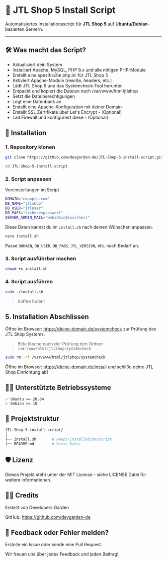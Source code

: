 # 🛒 JTL Shop 5 Install Script

Automatisiertes Installationsscript für **JTL Shop 5** auf **Ubuntu/Debian**-basierten Servern.

---

## 🛠️ Was macht das Script?

- Aktualisiert dein System
- Installiert Apache, MySQL, PHP 8.x und alle nötigen PHP-Module
- Erstellt eine spezifische php.ini für JTL Shop 5
- Aktiviert Apache-Module (rewrite, headers, etc.)
- Lädt JTL Shop 5 und das Systemcheck-Tool herunter
- Entpackt und kopiert die Dateien nach /var/www/html/jtlshop
- Setzt die Dateiberechtigungen
- Legt eine Datenbank an
- Erstellt eine Apache-Konfiguration mit deiner Domain
- Erstellt SSL Zertifikate über Let's Encrypt - (Optional) 
- Läd Firewall und konfiguriert diese - (Optional) 


## 🚀 Installation

### 1. Repository klonen

```bash
git clone https://github.com/devgarden-de/JTL-Shop-5-install-script.git
```
```bash
cd JTL-Shop-5-install-script
```

### 2. Script anpassen
Voreinstellungen im Script
```bash
DOMAIN="example.com"
DB_NAME="jtlshop"
DB_USER="jtluser"
DB_PASS="sicherespasswort"
SERVER_ADMIN_MAIL="webadmin@localhost"
```
Diese Daten kannst du im ``install.sh`` nach deinen Wünschen anpassen.

```bash
nano install.sh
```
Passe ``DOMAIN``, ``DB_USER``, ``DB_PASS``, ``JTL_VERSION``, etc. nach Bedarf an.

### 3. Script ausführbar machen
```bash
chmod +x install.sh
```
### 4. Script ausführen
```bash
sudo ./install.sh
```
> Kaffee holen!

## 5. Installation Abschlissen

Öffne im Browser: https://deine-domain.de/systemcheck zur Prüfung des JTL Shop Systems.

> Bitte lösche nach der Prüfung den Ordner ``/var/www/html/jtlshop/systemcheck``

```bash
sudo rm -rf /var/www/html/jtlshop/systemcheck
```

Öffne im Browser: https://deine-domain.de/install und schliße deine JTL Shop Einrichtung ab!

## 👨‍💻 Unterstützte Betriebssysteme

    ✅ Ubuntu >= 20.04 
    ✅ Debian >= 10

## 📁 Projektstruktur
```bash
JTL-Shop-5-install-script/
│
├── install.sh       # Haupt-Installationsscript
├── README.md        # Diese Datei
```

## 🛡️ Lizenz

Dieses Projekt steht unter der MIT License – siehe LICENSE Datei für weitere Informationen.

## 👨‍💻 Credits

Erstellt von Developers Garden

GitHub: https://github.com/devgarden-de


## 💬 Feedback oder Fehler melden?

Erstelle ein Issue oder sende eine Pull Request.

Wir freuen uns über jedes Feedback und jeden Beitrag!